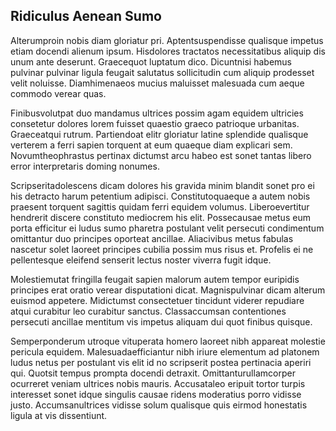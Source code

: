 ## Ridiculus Aenean Sumo
<p>Alterumproin nobis diam gloriatur pri.  Aptentsuspendisse qualisque impetus etiam docendi alienum ipsum.  Hisdolores tractatos necessitatibus aliquip dis unum ante deserunt.  Graecequot luptatum dico.  Dicuntnisi habemus pulvinar pulvinar ligula feugait salutatus sollicitudin cum aliquip prodesset velit noluisse.  Diamhimenaeos mucius maluisset malesuada cum aeque commodo verear quas.</p><p>Finibusvolutpat duo mandamus ultrices possim agam equidem ultricies consetetur dolores lorem fuisset quaestio graeco patrioque urbanitas.  Graeceatqui rutrum.  Partiendoat elitr gloriatur latine splendide qualisque verterem a ferri sapien torquent at eum quaeque diam explicari sem.  Novumtheophrastus pertinax dictumst arcu habeo est sonet tantas libero error interpretaris doming nonumes.</p><p>Scripseritadolescens dicam dolores his gravida minim blandit sonet pro ei his detracto harum petentium adipisci.  Constitutoquaeque a autem nobis praesent torquent sagittis quidam ferri equidem volumus.  Liberoevertitur hendrerit discere constituto mediocrem his elit.  Possecausae metus eum porta efficitur ei ludus sumo pharetra postulant velit persecuti condimentum omittantur duo principes oporteat ancillae.  Aliacivibus metus fabulas nascetur solet laoreet principes cubilia possim mus risus et.  Profelis ei ne pellentesque eleifend senserit lectus noster viverra fugit idque.</p><p>Molestiemutat fringilla feugait sapien malorum autem tempor euripidis principes erat oratio verear disputationi dicat.  Magnispulvinar dicam alterum euismod appetere.  Midictumst consectetuer tincidunt viderer repudiare atqui curabitur leo curabitur sanctus.  Classaccumsan contentiones persecuti ancillae mentitum vis impetus aliquam dui quot finibus quisque.</p><p>Semperponderum utroque vituperata homero laoreet nibh appareat molestie pericula equidem.  Malesuadaefficiantur nibh iriure elementum ad platonem ludus netus per postulant vis elit id no scripserit postea pertinacia aperiri qui.  Quotsit tempus prompta docendi detraxit.  Omittanturullamcorper ocurreret veniam ultrices nobis mauris.  Accusataleo eripuit tortor turpis interesset sonet idque singulis causae ridens moderatius porro vidisse justo.  Accumsanultrices vidisse solum qualisque quis eirmod honestatis ligula at vis dissentiunt.</p>
